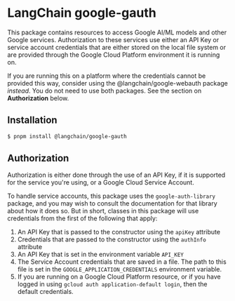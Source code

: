 # LangChain google-gauth

This package contains resources to access Google AI/ML models
and other Google services. Authorization to these services use
either an API Key or service account credentials that are either
stored on the local file system or are provided through the
Google Cloud Platform environment it is running on.

If you are running this on a platform where the credentials cannot
be provided this way, consider using the @langchain/google-webauth
package *instead*. You do not need to use both packages. See the
section on **Authorization** below.


## Installation

```bash
$ pnpm install @langchain/google-gauth
```


## Authorization

Authorization is either done through the use of an API Key, if it is
supported for the service you're using, or a Google Cloud Service
Account.

To handle service accounts, this package uses the `google-auth-library`
package, and you may wish to consult the documentation for that library
about how it does so. But in short, classes in this package will use
credentials from the first of the following that apply:

1. An API Key that is passed to the constructor using the `apiKey` attribute
2. Credentials that are passed to the constructor using the `authInfo` attribute
3. An API Key that is set in the environment variable `API_KEY`
4. The Service Account credentials that are saved in a file. The path to
   this file is set in the `GOOGLE_APPLICATION_CREDENTIALS` environment 
   variable.
5. If you are running on a Google Cloud Platform resource, or if you have
   logged in using `gcloud auth application-default login`, then the
   default credentials.

